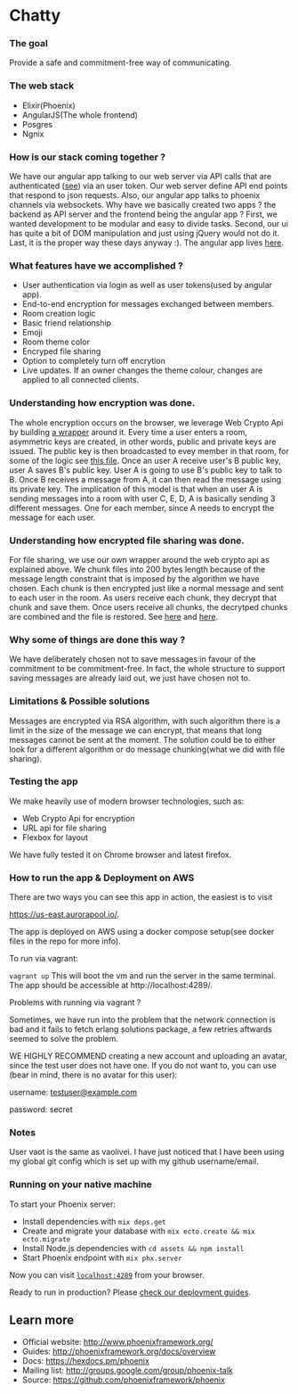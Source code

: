 # Chatty

### The goal
Provide a safe and commitment-free way of communicating.

### The web stack
- Elixir(Phoenix)
- AngularJS(The whole frontend)
- Posgres
- Ngnix

### How is our stack coming together ?
We have our angular app talking to our web server via API calls that are
authenticated ([see](https://csil-git1.cs.surrey.sfu.ca/vaolivei/demo-site/blob/master/assets/js/app/authkey_interceptor.js)) via
an user token. Our web server define API end points that respond to json requests.
Also, our angular app talks to phoenix channels via websockets.
Why have we basically created two apps ? the backend as API server and the frontend being the angular app ?
First, we wanted development to be modular and easy to divide tasks. Second, our ui has quite a bit
of DOM manipulation and just using jQuery would not do it. Last, it is the proper way these days anyway :).
The angular app lives [here](https://csil-git1.cs.surrey.sfu.ca/vaolivei/demo-site/tree/master/assets/js/app).


### What features have we accomplished ?
- User authentication via login as well as user tokens(used by angular app).
- End-to-end encryption for messages exchanged between members.
- Room creation logic
- Basic friend relationship
- Emoji
- Room theme color
- Encryped file sharing
- Option to completely turn off encrytion
- Live updates. If an owner changes the theme colour, changes are applied to all
connected clients.

### Understanding how encryption was done.
The whole encryption occurs on the browser, we leverage Web Crypto Api by
building [a wrapper](https://csil-git1.cs.surrey.sfu.ca/vaolivei/demo-site/blob/master/assets/js/app/services/users_crypto_manager.js) around it.
Every time a user enters a room, asymmetric keys are created, in other words,
public and private keys are issued. The public key is then broadcasted to evey member
in that room, for some of the logic see [this file](https://csil-git1.cs.surrey.sfu.ca/vaolivei/demo-site/blob/master/assets/js/app/rooms/room_manager.js).
Once an user A receive user's B public key, user A saves B's public key.
User A is going to use B's public key to talk to B. Once B receives a message
from A, it can then read the message using its private key. The implication of
this model is that when an user A is sending messages into a room with user C, E, D,
A is basically sending 3 different messages. One for each member, since A needs to
encrypt the message for each user.

### Understanding how encrypted file sharing was done.
For file sharing, we use our own wrapper around the web crypto api as explained above.
We chunk files into 200 bytes length because of the message length constraint 
that is imposed by the algorithm we have chosen. Each chunk is then encrypted
just like a normal message and sent to each user in the room. As users receive
each chunk, they decrypt that chunk and save them. Once users
receive all chunks, the decrytped chunks are combined and the file is restored.
See [here](https://csil-git1.cs.surrey.sfu.ca/vaolivei/demo-site/blob/master/assets/js/app/rooms/room_manager.js#L200) and [here](https://csil-git1.cs.surrey.sfu.ca/vaolivei/demo-site/blob/master/assets/js/app/services/file_manager.js).

### Why some of things are done this way ?
We have deliberately chosen not to save messages in favour of the commitment to
be commitment-free. In fact, the whole structure to support saving messages are
already laid out, we just have chosen not to.

### Limitations & Possible solutions
Messages are encrypted via RSA algorithm, with such algorithm there is
a limit in the size of the message we can encrypt, that means that long
messages cannot be sent at the moment. The solution could be to either look
for a different algorithm or do message chunking(what we did with file sharing).


### Testing the app
We make heavily use of modern browser technologies, such as:
- Web Crypto Api for encryption
- URL api for file sharing
- Flexbox for layout

We have fully tested it on Chrome browser and latest firefox.

### How to run the app & Deployment on AWS
There are two ways you can see this app in action, the easiest is to visit 

https://us-east.aurorapool.io/. 

The app is deployed on AWS using a docker compose
setup(see docker files in the repo for more info).


To run via vagrant:

`vagrant up`
This will boot the vm and run the server in the same terminal.
The app should be accessible at http://localhost:4289/.


Problems with running via vagrant ? 

Sometimes, we have run into the problem
that the network connection is bad and it fails to fetch erlang solutions
package, a few retries aftwards seemed to solve the problem.

WE HIGHLY RECOMMEND creating a new account and
uploading an avatar, since the test user does not have one.
If you do not want to, you can use (bear in mind, there is no avatar for this user):

username: testuser@example.com

password: secret

### Notes
User vaot is the same as vaolivei. I have just noticed that I have been using my global
git config which is set up with my github username/email.



### Running on your native machine
To start your Phoenix server:

  * Install dependencies with `mix deps.get`
  * Create and migrate your database with `mix ecto.create && mix ecto.migrate`
  * Install Node.js dependencies with `cd assets && npm install`
  * Start Phoenix endpoint with `mix phx.server`

Now you can visit [`localhost:4289`](http://localhost:4289) from your browser.

Ready to run in production? Please [check our deployment guides](http://www.phoenixframework.org/docs/deployment).

## Learn more

  * Official website: http://www.phoenixframework.org/
  * Guides: http://phoenixframework.org/docs/overview
  * Docs: https://hexdocs.pm/phoenix
  * Mailing list: http://groups.google.com/group/phoenix-talk
  * Source: https://github.com/phoenixframework/phoenix
